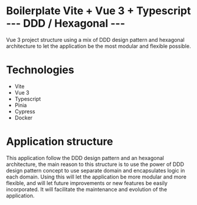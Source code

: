 # Boilerplate Vite + Vue 3 + Typescript --- DDD / Hexagonal ---
Vue 3 project structure using a mix of DDD design pattern and hexagonal architecture to let the application be the most modular and flexible possible.

# Technologies

- Vite
- Vue 3
- Typescript
- Pinia
- Cypress
- Docker

# Application structure

This application follow the DDD design pattern and an hexagonal architecture, the main reason to this structure is to use the power of DDD design pattern concept to use separate domain and encapsulates logic in each domain. Using this will let the application be more modular and more flexible, and will let future improvements or new features be easily incorporated. It will facilitate the maintenance and evolution of the application.